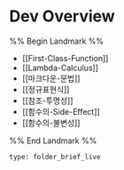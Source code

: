 # Dev Overview

%% Begin Landmark %%
- [[First-Class-Function]]
- [[Lambda-Calculus]]
- [[마크다운-문법]]
- [[정규표현식]]
- [[참조-투명성]]
- [[함수의-Side-Effect]]
- [[함수의-불변성]]

%% End Landmark %%


```ccard
type: folder_brief_live
```

